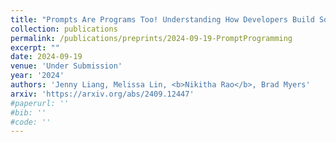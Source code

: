 ```yaml
---
title: "Prompts Are Programs Too! Understanding How Developers Build Software Containing Prompts"
collection: publications
permalink: /publications/preprints/2024-09-19-PromptProgramming
excerpt: ""
date: 2024-09-19
venue: 'Under Submission'
year: '2024'
authors: 'Jenny Liang, Melissa Lin, <b>Nikitha Rao</b>, Brad Myers'
arxiv: 'https://arxiv.org/abs/2409.12447'
#paperurl: ''
#bib: ''
#code: ''
---
```

